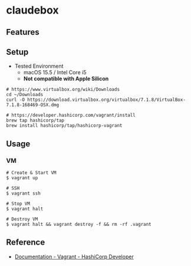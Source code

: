 # claudebox


## Features



## Setup

- Tested Environment
  - macOS 15.5 / Intel Core i5
  - **Not compatible with Apple Silicon**

```shell
# https://www.virtualbox.org/wiki/Downloads
cd ~/Downloads
curl -O https://download.virtualbox.org/virtualbox/7.1.8/VirtualBox-7.1.8-168469-OSX.dmg

# https://developer.hashicorp.com/vagrant/install
brew tap hashicorp/tap
brew install hashicorp/tap/hashicorp-vagrant
```


## Usage

### VM

```shell
# Create & Start VM
$ vagrant up

# SSH
$ vagrant ssh

# Stop VM
$ vagrant halt

# Destroy VM
$ vagrant halt && vagrant destroy -f && rm -rf .vagrant
```


## Reference

- [Documentation - Vagrant - HashiCorp Developer](https://developer.hashicorp.com/vagrant/docs)
